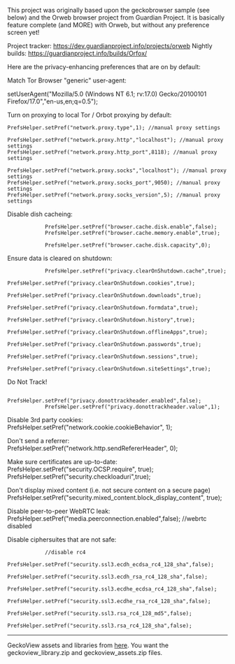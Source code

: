 This project was originally based upon the geckobrowser sample (see below) and the Orweb browser project from Guardian Project. It is basically feature complete (and MORE) with Orweb, but without any preference screen yet! 

Project tracker: https://dev.guardianproject.info/projects/orweb
Nightly builds: https://guardianproject.info/builds/Orfox/

Here are the privacy-enhancing preferences that are on by default:

Match Tor Browser "generic" user-agent:

  setUserAgent("Mozilla/5.0 (Windows NT 6.1; rv:17.0) Gecko/20100101 Firefox/17.0","en-us,en;q=0.5");

Turn on proxying to local Tor / Orbot proxying by default:
               
    PrefsHelper.setPref("network.proxy.type",1); //manual proxy settings
    
    PrefsHelper.setPref("network.proxy.http","localhost"); //manual proxy settings
    PrefsHelper.setPref("network.proxy.http_port",8118); //manual proxy settings
    
    PrefsHelper.setPref("network.proxy.socks","localhost"); //manual proxy settings
    PrefsHelper.setPref("network.proxy.socks_port",9050); //manual proxy settings
    PrefsHelper.setPref("network.proxy.socks_version",5); //manual proxy settings

Disable dish cacheing:

                PrefsHelper.setPref("browser.cache.disk.enable",false);
                PrefsHelper.setPref("browser.cache.memory.enable",true); 
                    
                PrefsHelper.setPref("browser.cache.disk.capacity",0);

Ensure data is cleared on shutdown:

                PrefsHelper.setPref("privacy.clearOnShutdown.cache",true);
                PrefsHelper.setPref("privacy.clearOnShutdown.cookies",true);
                PrefsHelper.setPref("privacy.clearOnShutdown.downloads",true);
                PrefsHelper.setPref("privacy.clearOnShutdown.formdata",true);
                PrefsHelper.setPref("privacy.clearOnShutdown.history",true);
                PrefsHelper.setPref("privacy.clearOnShutdown.offlineApps",true);
                PrefsHelper.setPref("privacy.clearOnShutdown.passwords",true);
                PrefsHelper.setPref("privacy.clearOnShutdown.sessions",true);
                PrefsHelper.setPref("privacy.clearOnShutdown.siteSettings",true);

Do Not Track!

                PrefsHelper.setPref("privacy.donottrackheader.enabled",false);
                PrefsHelper.setPref("privacy.donottrackheader.value",1);

Disable 3rd party cookies:                
                PrefsHelper.setPref("network.cookie.cookieBehavior", 1);
                
Don't send a referrer:
                PrefsHelper.setPref("network.http.sendRefererHeader", 0);

Make sure certificates are up-to-date:        
                PrefsHelper.setPref("security.OCSP.require", true);
                PrefsHelper.setPref("security.checkloaduri",true);

Don't display mixed content (i.e. not secure content on a secure page)                
                PrefsHelper.setPref("security.mixed_content.block_display_content", true);
                
Disable peer-to-peer WebRTC leak:                
                PrefsHelper.setPref("media.peerconnection.enabled",false); //webrtc disabled

Disable ciphersuites that are not safe:

                //disable rc4
                PrefsHelper.setPref("security.ssl3.ecdh_ecdsa_rc4_128_sha",false);
                PrefsHelper.setPref("security.ssl3.ecdh_rsa_rc4_128_sha",false);
                PrefsHelper.setPref("security.ssl3.ecdhe_ecdsa_rc4_128_sha",false);
                PrefsHelper.setPref("security.ssl3.ecdhe_rsa_rc4_128_sha",false);
                PrefsHelper.setPref("security.ssl3.rsa_rc4_128_md5",false);
                PrefsHelper.setPref("security.ssl3.rsa_rc4_128_sha",false);

******
GeckoView assets and libraries from [here](http://ftp.mozilla.org/pub/mozilla.org/mobile/nightly/latest-mozilla-central-android/). You want the geckoview_library.zip and geckoview_assets.zip files.
